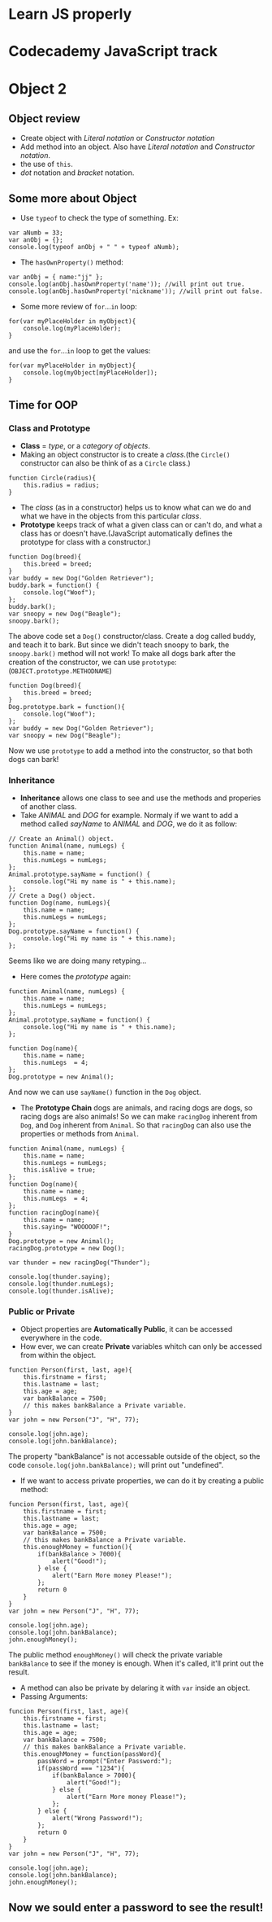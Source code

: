 Learn JS properly
===

# Codecademy JavaScript track
# Object 2 
## Object review
- Create object with *Literal notation* or *Constructor notation*
- Add method into an object. Also have *Literal notation* and *Constructor notation*.
- the use of `this`.
- *dot* notation and *bracket* notation.

## Some more about Object
- Use `typeof` to check the type of something. Ex:
```
var aNumb = 33;
var anObj = {};
console.log(typeof anObj + " " + typeof aNumb);
```
- The `hasOwnProperty()` method:
```
var anObj = { name:"jj" };
console.log(anObj.hasOwnProperty('name')); //will print out true.
console.log(anObj.hasOwnProperty('nickname')); //will print out false.
```
- Some more review of `for`...`in` loop:
```
for(var myPlaceHolder in myObject){
    console.log(myPlaceHolder);
}
```
and use the `for`...`in` loop to get the values:
```
for(var myPlaceHolder in myObject){
    console.log(myObject[myPlaceHolder]);
}
```

## Time for OOP
### Class and Prototype
- **Class** = *type*, or a *category of objects*.
- Making an object constructor is to create a *class*.(the `Circle()` constructor can also be think of as a `Circle` class.)
```
function Circle(radius){
    this.radius = radius;
}
```
- The *class* (as in a constructor) helps us to know what can we do and what we have in the objects from this particular *class*.
- **Prototype** keeps track of what a given class can or can't do, and what a class has or doesn't have.(JavaScript automatically defines the prototype for class with a constructor.)
```
function Dog(breed){
    this.breed = breed;
}
var buddy = new Dog("Golden Retriever");
buddy.bark = function() {
    console.log("Woof");
};
buddy.bark();
var snoopy = new Dog("Beagle");
snoopy.bark();
```
The above code set a `Dog()` constructor/class. Create a dog called buddy, and teach it to bark. But since we didn't teach snoopy to bark, the `snoopy.bark()` method will not work!
To make all dogs bark after the creation of the constructor, we can use `prototype`: (`OBJECT.prototype.METHODNAME`)
```
function Dog(breed){
    this.breed = breed;
}
Dog.prototype.bark = function(){
    console.log("Woof");
};
var buddy = new Dog("Golden Retriever");
var snoopy = new Dog("Beagle");
```
Now we use `prototype` to add a method into the constructor, so that both dogs can bark!

### Inheritance
- **Inheritance** allows one class to see and use the methods and properies of another class.
- Take *ANIMAL* and *DOG* for example. Normaly if we want to add a method called *sayName* to *ANIMAL* and *DOG*, we do it as follow:
```
// Create an Animal() object.
function Animal(name, numLegs) {
    this.name = name;
    this.numLegs = numLegs;
};
Animal.prototype.sayName = function() {
    console.log("Hi my name is " + this.name);
};
// Crete a Dog() object.
function Dog(name, numLegs){
    this.name = name;
    this.numLegs = numLegs;
};
Dog.prototype.sayName = function() {
    console.log("Hi my name is " + this.name);
};
```
Seems like we are doing many retyping...
- Here comes the *prototype* again:
```
function Animal(name, numLegs) {
    this.name = name;
    this.numLegs = numLegs;
};
Animal.prototype.sayName = function() {
    console.log("Hi my name is " + this.name);
};

function Dog(name){
    this.name = name;
    this.numLegs  = 4;
};
Dog.prototype = new Animal();
```
And now we can use `sayName()` function in the `Dog` object.
- The **Prototype Chain** dogs are animals, and racing dogs are dogs, so racing dogs are also animals!
So we can make `racingDog` inherent from `Dog`, and `Dog` inherent from `Animal`. So that `racingDog` can also use the properties or methods from `Animal`.
```
function Animal(name, numLegs) {
    this.name = name;
    this.numLegs = numLegs;
    this.isAlive = true;
};
function Dog(name){
    this.name = name;
    this.numLegs  = 4;
};
function racingDog(name){
    this.name = name;
    this.saying= "WOOOOOF!";
}
Dog.prototype = new Animal();
racingDog.prototype = new Dog();

var thunder = new racingDog("Thunder");

console.log(thunder.saying);
console.log(thunder.numLegs);
console.log(thunder.isAlive);
```

### Public or Private
- Object properties are **Automatically Public**, it can be accessed everywhere in the code.
- How ever, we can create **Private** variables whitch can only be accessed from within the object.
```
function Person(first, last, age){
    this.firstname = first;
    this.lastname = last;
    this.age = age;
    var bankBalance = 7500;
    // this makes bankBalance a Private variable.
}
var john = new Person("J", "H", 77);

console.log(john.age);
console.log(john.bankBalance);
```
The property "bankBalance" is not accessable outside of the object, so the code `console.log(john.bankBalance);` will print out "undefined".
- If we want to access private properties, we can do it by creating a public method:
```
funcion Person(first, last, age){
    this.firstname = first;
    this.lastname = last;
    this.age = age;
    var bankBalance = 7500;
    // this makes bankBalance a Private variable.
    this.enoughMoney = function(){
        if(bankBalance > 7000){
            alert("Good!");
        } else {
            alert("Earn More money Please!");
        };
        return 0
    }
}
var john = new Person("J", "H", 77);

console.log(john.age);
console.log(john.bankBalance);
john.enoughMoney();
```
The public method `enoughMoney()` will check the private variable `bankBalance` to see if the money is enough. When it's called, it'll print out the result.
- A method can also be private by delaring it with `var` inside an object.
- Passing Arguments:
```
funcion Person(first, last, age){
    this.firstname = first;
    this.lastname = last;
    this.age = age;
    var bankBalance = 7500;
    // this makes bankBalance a Private variable.
    this.enoughMoney = function(passWord){
        passWord = prompt("Enter Password:");
        if(passWord === "1234"){
            if(bankBalance > 7000){
                alert("Good!");
            } else {
                alert("Earn More money Please!");
            };
        } else {
            alert("Wrong Password!");
        };
        return 0
    }
}
var john = new Person("J", "H", 77);

console.log(john.age);
console.log(john.bankBalance);
john.enoughMoney();
```
Now we sould enter a password to see the result!
- 

